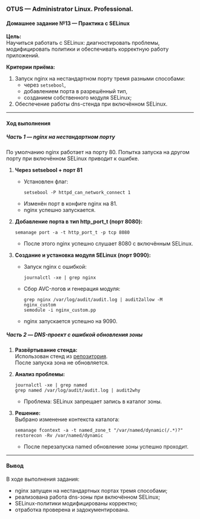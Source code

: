 ### **OTUS — Administrator Linux. Professional.**  
#### **Домашнее задание №13 — Практика с SELinux**

**Цель:**  
Научиться работать с SELinux: диагностировать проблемы, модифицировать политики и обеспечивать корректную работу приложений.

**Критерии приёма:**  
1. Запуск nginx на нестандартном порту тремя разными способами:
   - через `setsebool`,
   - добавлением порта в разрешённый тип,
   - созданием собственного модуля SELinux;
2. Обеспечение работы dns-стенда при включённом SELinux.

---

#### **Ход выполнения**

##### Часть 1 — nginx на нестандартном порту

По умолчанию nginx работает на порту 80. Попытка запуска на другом порту при включённом SELinux приводит к ошибке.

1. **Через setsebool + порт 81**
   - Установлен флаг:
     ```
     setsebool -P httpd_can_network_connect 1
     ```
   - Изменён порт в конфиге nginx на 81.
   - nginx успешно запускается.

2. **Добавление порта в тип http_port_t (порт 8080):**
   ```
   semanage port -a -t http_port_t -p tcp 8080
   ```
   - После этого nginx успешно слушает 8080 с включённым SELinux.

3. **Создание и установка модуля SELinux (порт 9090):**
   - Запуск nginx с ошибкой:
     ```
     journalctl -xe | grep nginx
     ```
   - Сбор AVC-логов и генерация модуля:
     ```
     grep nginx /var/log/audit/audit.log | audit2allow -M nginx_custom
     semodule -i nginx_custom.pp
     ```
   - nginx запускается успешно на 9090.

##### Часть 2 — DNS-проект с ошибкой обновления зоны

1. **Развёртывание стенда:**  
   Использован стенд из [репозитория](https://github.com/mbfx/otus-linux-adm/tree/master/selinux_dns_problems).  
   После запуска зона не обновляется.

2. **Анализ проблемы:**
   ```
   journalctl -xe | grep named
   grep named /var/log/audit/audit.log | audit2why
   ```
   - Проблема: SELinux запрещает запись в каталог зоны.

3. **Решение:**  
   Выбрано изменение контекста каталога:
   ```
   semanage fcontext -a -t named_zone_t "/var/named/dynamic(/.*)?"
   restorecon -Rv /var/named/dynamic
   ```
   - После перезапуска named обновление зоны успешно проходит.

---

#### **Вывод**

В ходе выполнения задания:
- nginx запущен на нестандартных портах тремя способами;
- реализована работа dns-зоны при включённом SELinux;
- SELinux-политики модифицированы корректно;
- отработка проверена и задокументирована.
